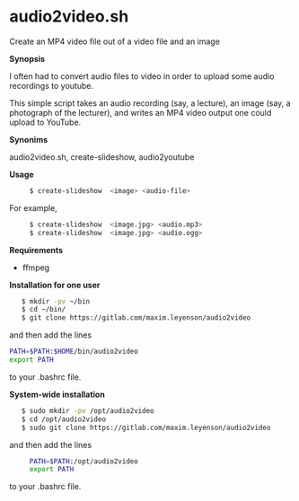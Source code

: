 # audio2video.sh

Create an MP4 video file out of a video file and an image

**Synopsis**

I often had to convert audio files to video in order to upload some audio recordings to youtube.

This simple script takes an audio recording (say, a lecture), an image (say, a photograph of the lecturer),
and writes an MP4 video output one could upload to YouTube.

**Synonims**

audio2video.sh, create-slideshow, audio2youtube

**Usage**

```bash
     $ create-slideshow  <image> <audio-file>  
```

For example, 

```bash
     $ create-slideshow  <image.jpg> <audio.mp3>   
     $ create-slideshow  <image.jpg> <audio.ogg>      
```

**Requirements**

   * ffmpeg

**Installation for one user**
```bash
   $ mkdir -pv ~/bin
   $ cd ~/bin/
   $ git clone https://gitlab.com/maxim.leyenson/audio2video
```

and then add the lines

   ```bash
   PATH=$PATH:$HOME/bin/audio2video
   export PATH
   ```
to your .bashrc file.


**System-wide installation**

```bash
   $ sudo mkdir -pv /opt/audio2video
   $ cd /opt/audio2video
   $ sudo git clone https://gitlab.com/maxim.leyenson/audio2video
```

and then add the lines

   ```bash
        PATH=$PATH:/opt/audio2video
        export PATH
   ```
to your .bashrc file.


